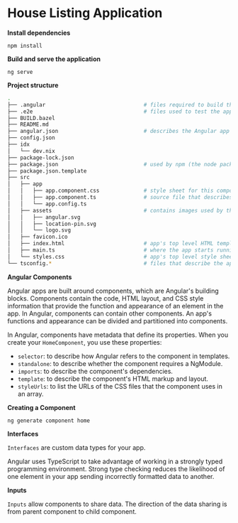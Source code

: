 # House Listing Application

**Install dependencies**

```shell
npm install
```

**Build and serve the application**

```shell
ng serve
```

**Project structure**

```bash
.
├── .angular                               # files required to build the Angular app
├── .e2e                                   # files used to test the app
├── BUILD.bazel
├── README.md
├── angular.json                           # describes the Angular app to the app building tools
├── config.json
├── idx
│   └── dev.nix
├── package-lock.json
├── package.json                           # used by npm (the node package manager) to run the finished app
├── package.json.template
├── src
│   ├── app
│   │   ├── app.component.css              # style sheet for this component
│   │   ├── app.component.ts               # source file that describes the app-root component. This is the top-level Angular component in the app
│   │   └── app.config.ts
│   ├── assets                             # contains images used by the app
│   │   ├── angular.svg
│   │   ├── location-pin.svg
│   │   └── logo.svg
│   ├── favicon.ico
│   ├── index.html                         # app's top level HTML template
│   ├── main.ts                            # where the app starts running
│   └── styles.css                         # app's top level style sheet
└── tsconfig.*                             # files that describe the app's configuration to the TypeScript compiler
```

**Angular Components**

Angular apps are built around components, which are Angular's building blocks. Components contain the code, HTML layout, and CSS style information that provide the function and appearance of an element in the app. In Angular, components can contain other components. An app's functions and appearance can be divided and partitioned into components.

In Angular, components have metadata that define its properties. When you create your `HomeComponent`, you use these properties:

- `selector`: to describe how Angular refers to the component in templates.
- `standalone`: to describe whether the component requires a NgModule.
- `imports`: to describe the component's dependencies.
- `template`: to describe the component's HTML markup and layout.
- `styleUrls`: to list the URLs of the CSS files that the component uses in an array.

**Creating a Component**

```shell
ng generate component home
```

**Interfaces**

`Interfaces` are custom data types for your app.

Angular uses TypeScript to take advantage of working in a strongly typed programming environment. Strong type checking reduces the likelihood of one element in your app sending incorrectly formatted data to another.

**Inputs**

`Inputs` allow components to share data. The direction of the data sharing is from parent component to child component.
